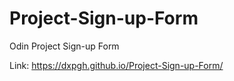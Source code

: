 # Project-Sign-up-Form
Odin Project Sign-up Form

Link: https://dxpgh.github.io/Project-Sign-up-Form/
